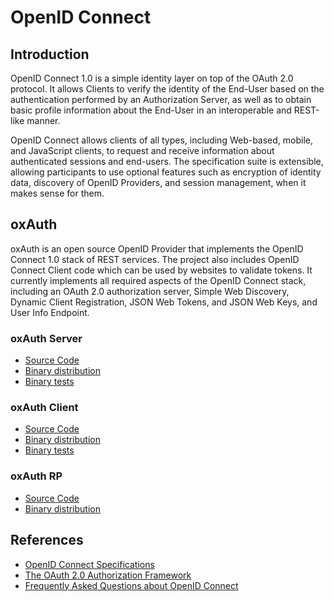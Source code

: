 # OpenID Connect

## Introduction

OpenID Connect 1.0 is a simple identity layer on top of the OAuth 2.0 protocol. It allows Clients to verify the identity of the End-User based on the authentication performed by an Authorization Server, as well as to obtain basic profile information about the End-User in an interoperable and REST-like manner.

OpenID Connect allows clients of all types, including Web-based, mobile, and JavaScript clients, to request and receive information about authenticated sessions and end-users. The specification suite is extensible, allowing participants to use optional features such as encryption of identity data, discovery of OpenID Providers, and session management, when it makes sense for them.

## oxAuth

oxAuth is an open source OpenID Provider that implements the OpenID Connect 1.0 stack of REST services. The project also includes OpenID Connect Client code which can be used by websites to validate tokens. It currently implements all required aspects of the OpenID Connect stack, including an OAuth 2.0 authorization server, Simple Web Discovery, Dynamic Client Registration, JSON Web Tokens, and JSON Web Keys, and User Info Endpoint. 

### oxAuth Server

- [Source Code](http://ox.gluu.org/hudson/job/oxAuth/lastStableBuild/org.xdi$oxauth-server/artifact/org.xdi/oxauth-server/1.5.0-SNAPSHOT/oxauth-sources.jar)
- [Binary distribution](http://ox.gluu.org/hudson/job/oxAuth/lastStableBuild/org.xdi$oxauth-server/artifact/org.xdi/oxauth-server/1.5.0-SNAPSHOT/oxauth.war)
- [Binary tests](http://ox.gluu.org/hudson/job/oxAuth/lastStableBuild/org.xdi$oxauth-server/artifact/org.xdi/oxauth-server/1.5.0-SNAPSHOT/oxauth-tests.jar)

### oxAuth Client

- [Source Code](http://ox.gluu.org/hudson/job/oxAuth/lastStableBuild/org.xdi$oxauth-client/artifact/org.xdi/oxauth-client/1.5.0-SNAPSHOT/oxauth-client-sources.jar)
- [Binary distribution](http://ox.gluu.org/hudson/job/oxAuth/lastStableBuild/org.xdi$oxauth-client/artifact/org.xdi/oxauth-client/1.5.0-SNAPSHOT/oxauth-client.jar)
- [Binary tests](http://ox.gluu.org/hudson/job/oxAuth/lastStableBuild/org.xdi$oxauth-client/artifact/org.xdi/oxauth-client/1.5.0-SNAPSHOT/oxauth-client-tests.jar)

### oxAuth RP

- [Source Code](http://ox.gluu.org/hudson/job/oxAuth/lastStableBuild/org.xdi$oxauth-rp/artifact/org.xdi/oxauth-rp/1.5.0-SNAPSHOT/oxauth-rp-sources.jar)
- [Binary distribution](http://ox.gluu.org/hudson/job/oxAuth/lastStableBuild/org.xdi$oxauth-rp/artifact/org.xdi/oxauth-rp/1.5.0-SNAPSHOT/oxauth-rp.war)

## References
- [OpenID Connect Specifications](http://openid.net/connect/)
- [The OAuth 2.0 Authorization Framework](http://tools.ietf.org/html/rfc6749)
- [Frequently Asked Questions about OpenID Connect](http://openid.net/connect/faq/)
